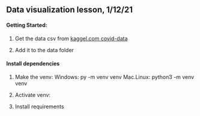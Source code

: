 ## Data visualization lesson, 1/12/21

#### Getting Started:
1. Get the data csv from 
[kaggel.com covid-data](https://www.kaggle.com/sudalairajkumar/novel-corona-virus-2019-dataset?select=covid_19_data.csv)

2. Add it to the data folder

#### Install dependencies
1. Make the venv:
    Windows:    py -m venv venv
    Mac.Linux:  python3 -m venv venv
2. Activate venv:
    
3. Install requirements        